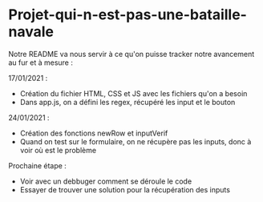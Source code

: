 # Projet-qui-n-est-pas-une-bataille-navale

Notre README va nous servir à ce qu'on puisse tracker notre avancement au fur et à mesure :

17/01/2021 :
- Création du fichier HTML, CSS et JS avec les fichiers qu'on a besoin
- Dans app.js, on a défini les regex, récupéré les input et le bouton

24/01/2021 :

- Création des fonctions newRow et inputVerif
- Quand on test sur le formulaire, on ne récupère pas les inputs, donc à voir où est le problème

Prochaine étape : 

- Voir avec un debbuger comment se déroule le code
- Essayer de trouver une solution pour la récupération des inputs
